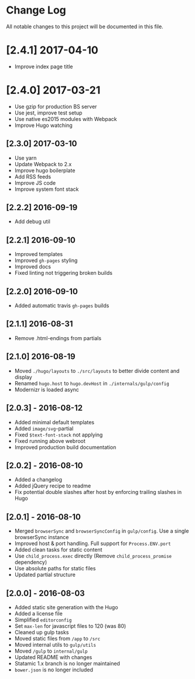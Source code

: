 # Change Log
All notable changes to this project will be documented in this file.

# [2.4.1] 2017-04-10

- Improve index page title

# [2.4.0] 2017-03-21

- Use gzip for production BS server
- Use jest, improve test setup
- Use native es2015 modules with Webpack
- Improve Hugo watching

## [2.3.0] 2017-03-10

- Use yarn
- Update Webpack to 2.x
- Improve hugo boilerplate
- Add RSS feeds
- Improve JS code
- Improve system font stack

## [2.2.2] 2016-09-19

- Add debug util

## [2.2.1] 2016-09-10

- Improved templates
- Improved `gh-pages` styling
- Improved docs
- Fixed linting not triggering broken builds

## [2.2.0] 2016-09-10

- Added automatic travis `gh-pages` builds

## [2.1.1] 2016-08-31

- Remove .html-endings from partials

## [2.1.0] 2016-08-19

- Moved `./hugo/layouts` to `./src/layouts` to better divide content and display
- Renamed `hugo.host` to `hugo.devHost` in `./internals/gulp/config`
-  Modernizr is loaded async

## [2.0.3] - 2016-08-12

- Added minimal default templates
- Added `image/svg`-partial
- Fixed `$text-font-stack` not applying
- Fixed running above webroot
- Improved production build documentation

## [2.0.2] - 2016-08-10

- Added a changelog
- Added jQuery recipe to readme
- Fix potential double slashes after host by enforcing trailing slashes in Hugo

## [2.0.1] - 2016-08-10

- Merged `browserSync` and `browserSyncConfig` in `gulp/config`. Use a single browserSync instance
- Improved host & port handling. Full support for `Process.ENV.port`
- Added clean tasks for static content
- Use `child_process.exec` directly (Remove `child_process_promise` dependency)
- Use absolute paths for static files
- Updated partial structure

## [2.0.0] - 2016-08-03

- Added static site generation with the Hugo
- Added a license file
- Simplified `editorconfig`
- Set `max-len` for javascript files to 120 (was 80)
- Cleaned up gulp tasks
- Moved static files from `/app` to `/src`
- Moved internal utils to `gulp/utils`
- Moved `/gulp` to `internal/gulp`
- Updated README with changes
- Statamic 1.x branch is no longer maintained
- `bower.json` is no longer included

